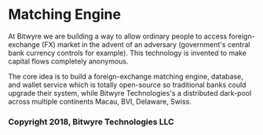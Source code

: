 # Matching Engine

At Bitwyre we are building a way to allow ordinary people to access foreign-exchange (FX)
market in the advent of an adversary (government's central bank currency controls for example).
This technology is invented to make capital flows completely anonymous.

The core idea is to build a foreign-exchange matching engine, database, and wallet service
which is totally open-source so traditional banks could upgrade their system, while Bitwyre
Technologies's a distributed dark-pool across multiple continents Macau, BVI, Delaware, Swiss.

### Copyright 2018, Bitwyre Technologies LLC
